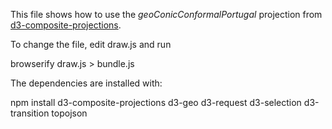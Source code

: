 This file shows how to use the *geoConicConformalPortugal* projection from [d3-composite-projections](http://rveciana.github.io/d3-composite-projections/).

To change the file, edit draw.js and run

  browserify draw.js > bundle.js
  
The dependencies are installed with:

  npm install d3-composite-projections d3-geo d3-request d3-selection d3-transition topojson
